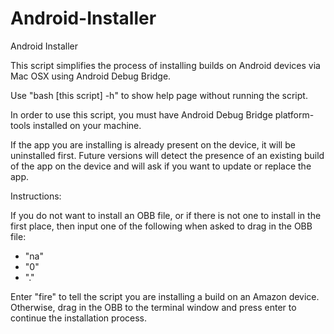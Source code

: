 # Android-Installer
Android Installer

This script simplifies the process of installing builds on Android devices via Mac OSX using Android Debug Bridge.

Use "bash [this script] -h" to show help page without running the script.

In order to use this script, you must have Android Debug Bridge platform-tools installed on your machine.

If the app you are installing is already present on the device, it will be uninstalled first. Future versions will detect the presence of an existing build of the app on the device and will ask if you want to update or replace the app.

Instructions:

If you do not want to install an OBB file, or if there is not one to install in the first place, then input one of the following when asked to drag in the OBB file:

- "na"
- "0"
- "."

Enter "fire" to tell the script you are installing a build on an Amazon device.
Otherwise, drag in the OBB to the terminal window and press enter to continue the installation process.
